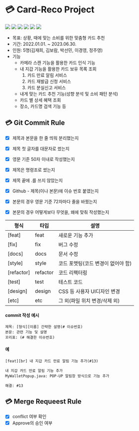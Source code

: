 # 💳 Card-Reco Project 
<img src="https://img.shields.io/badge/Python-3766AB?style=flat-square&logo=Python&logoColor=white"/></a> <img src="https://img.shields.io/badge/Kotlin-7F52FF?style=flat-square&logo=Python&logoColor=white"/></a> <img src="https://img.shields.io/badge/Swift-F05138?style=flat-square&logo=Python&logoColor=white"/></a> <img src="https://img.shields.io/badge/OpenCV-5C3EE8?style=flat-square&logo=OpenCV&logoColor=white"/></a> <img src="https://img.shields.io/badge/Android Studio-3DDC84?style=flat-square&logo=OpenCV&logoColor=white"/></a> <img src="https://img.shields.io/badge/Spring-6DB33F?style=flat-square&logo=Spring&logoColor=white"/></a>


* 목표: 상황, 때에 맞는 소비를 위한 맞춤형 카드 추천
* 기간: 2022.01.01. ~ 2023.06.30.
* 인원: 5명(김재희, 김보람, 박선민, 이경영, 정주영)
* 기능
  * 카메라 스캔 기능을 활용한 카드 인식 기능
  * 내 지갑 기능을 활용한 카드 보유 목록 조회
    1. 카드 만료 알림 서비스
    2. 카드 재발급 신청 서비스
    3. 카드 분실신고 서비스
  * 내게 맞는 카드 추천 기능(성향 분석 및 소비 패턴 분석)
  * 카드 별 상세 혜택 조회
  * 장소, 카드명 검색 기능 등

## 💳 Git Commit Rule
- [X] 제목과 본문을 한 줄 띄워 분리했는지
- [X] 제목 첫 글자를 대문자로 썼는지
- [X] 영문 기준 50자 이내로 작성했는지
- [X] 제목은 명령조로 썼는지
- [X] 제목 끝에 .를 쓰지 않았는지
- [X] Github - 제목(이나 본문)에 이슈 번호 붙였는지
- [X] 본문의 경우 영문 기준 72자마다 줄을 바꿨는지
- [X] 본문의 경우 어떻게보다 무엇을, 왜에 맞춰 작성했는지


|형식|타입|설명|
|------|---|---|
|[feat]|feat|새로운 기능 추가|
|[fix]|fix|버그 수정|
|[docs]|docs|문서 수정|
|[style]|style|코드 포맷팅(코드 변경이 없어야 함)|
|[refactor]|refactor|코드 리팩터링|
|[test]|test|테스트 코드|
|[design]|design|CSS 등 사용자 UI디자인 변경|
|[etc]|etc|그 외(파일 위치 변경/삭제 외)|


#### commit 작성 예시
    제목: [형식][이름] 간략한 설명(# 이슈번호)
    본문: 관련 기능 및 설명
    꼬리표: (# 해결한 이슈번호)
    

#### 예
    [feat][br] 내 지갑 카드 만료 알림 기능 추가(#13) 
    
    내 지갑 카드 만료 알림 기능 추가
    MyWalletPopup.java: POP-UP 알림창 방식으로 기능 추가
    
    해결: #13
  
## 💳  Merge Requeest Rule
- [X] conflict 여부 확인
- [X] Approve의 승인 여부
